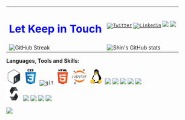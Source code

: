 


|          |      |
|--------------|-----------|
|<h1 style="color:blue; text-align:center;">Let Keep in Touch</h1>|<code><a href="https://twitter.com/ReaganKiese" target="_blank"><img src="https://www.vectorlogo.zone/logos/twitter/twitter-tile.svg" alt="Twitter" width="50"/></a></code> <code><a href="https://www.linkedin.com/in/kiese-diangebeni-reagan/" target="_blank"><img src="https://www.vectorlogo.zone/logos/linkedin/linkedin-tile.svg" alt="Linkedin" width="50"/></a></code> <code><a href="http://www.facebook.com/reagan.kiese.37" target="_blank"><img src="https://www.vectorlogo.zone/logos/facebook/facebook-tile.svg" width="50"/></a></code> <code><a href="https://medium.com/@rkiese6" target="_blank"><img src="https://www.vectorlogo.zone/logos/medium/medium-tile.svg" width="50"/></a></code>
|![GitHub Streak](https://github-readme-streak-stats.herokuapp.com?user=Rekidiang2&theme=neon-palenight&hide_border=true)|![Shin's GitHub stats](https://github-readme-stats.vercel.app/api?username=Rekidiang2&show_icons=true&theme=tokyonight)|


**Languages, Tools and Skills:**  

<code><img src="https://raw.githubusercontent.com/devicons/devicon/master/icons/bash/bash-original.svg" alt="bash" width="40" height="40"/></code>
<code><img src="https://raw.githubusercontent.com/devicons/devicon/master/icons/css3/css3-original-wordmark.svg" alt="css3" width="40" height="40"/></code>
<code><img src="https://www.vectorlogo.zone/logos/git-scm/git-scm-icon.svg" alt="git" width="40" height="40"/></code>
<code><img src="https://raw.githubusercontent.com/devicons/devicon/master/icons/html5/html5-original-wordmark.svg" alt="html5" width="40" height="40"/></code>
<code><img src="https://raw.githubusercontent.com/devicons/devicon/master/icons/jupyter/jupyter-original-wordmark.svg" alt="Jupyter" width="40" height="40"/></code>
<code><img src="https://raw.githubusercontent.com/devicons/devicon/master/icons/linux/linux-original.svg" alt="linux" width="40" height="40"/></code>
<code><img height="40" src="https://raw.githubusercontent.com/shinokada/shinokada/master/assets/python.png"></code>
<code><img height="40" src="https://raw.githubusercontent.com/shinokada/shinokada/master/assets/javascript.png"></code>
<code><img height="40" src="https://raw.githubusercontent.com/shinokada/shinokada/master/assets/php.png"></code>
<code><img height="40" src="https://raw.githubusercontent.com/shinokada/shinokada/master/assets/visual-studio-code.png"></code>
<code><img height="40" src="https://www.vectorlogo.zone/logos/virtualbox/virtualbox-icon.svg"></code>  
<code><img height="40" src="https://github.com/vscode-icons/vscode-icons/blob/master/icons/file_type_light_solidity.svg"></code>
<code><img height="40" src="https://www.vectorlogo.zone/logos/ethereum/ethereum-icon.svg"></code>
<code><img height="40" src="https://www.vectorlogo.zone/logos/djangoproject/djangoproject-icon.svg"></code>
<code><img height="40" src="https://www.vectorlogo.zone/logos/tensorflow/tensorflow-icon.svg"></code>
<code><img height="40" src="https://www.vectorlogo.zone/logos/pytorch/pytorch-icon.svg"></code>

![](https://komarev.com/ghpvc/?username=Rekidiang2)
